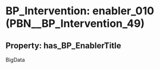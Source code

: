 # BP_Intervention: __enabler_010__ (PBN__BP_Intervention_49)

## Property: has_BP_EnablerTitle

BigData

